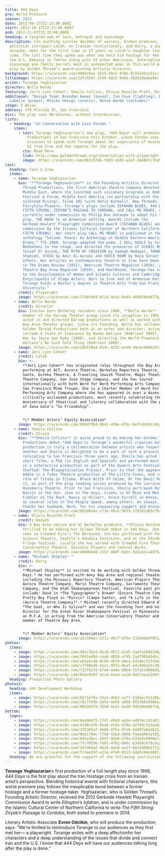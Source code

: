 ```yaml
---
title: 444 Days
pre: World Premiere
season: 2013
date: 2013-09-17T22:15:00.000Z
start: 2013-10-17T22:15:00.000Z
end: 2013-11-03T22:15:00.000Z
heading: A tangled web of love, betrayal and espionage
description: Can anything survive decades of secrecy, broken promises, and
  political intrigue? Laleh, an Iranian revolutionary, and Harry, a diplomatic
  attaché, meet for the first time in 25 years as Laleh’s daughter lies in a
  coma. The last time they spoke was when she held him hostage for 444 days at
  the U.S. Embassy in Tehran along with 52 other Americans. International
  espionage and family secrets mesh in unexpected ways in this world premiere
  play by Golden Thread’s award-winning Artistic Director.
background: https://ucarecdn.com/498dc0a1-1615-49c5-9f86-9c551451c51c/-/crop/1957x1108/0,0/-/preview/
titleimage: https://ucarecdn.com/23fc97b7-3769-4925-9d46-202019de0a94/
writer: Torange Yeghiazarian
director: Bella Warda
featuring: Jerri Lynn Cohen*, Sheila Collins, Olivia Rosaldo-Pratt, Michael Shipley*
additional: "Design Team: Brendan Aanes (sound), Jim Cave (lighting), Devon
  Labelle (props), Mikiko Uesugi (scenic), Ninva Warda (costumes)"
stage: Z Below
address: 470 Florida St, San Francisco
misc: The play runs 90-minutes, without intermission.
lists:
  - heading: "In Conversation with Lain Forman "
    items:
      - text: Torange Yeghiazarian’s new play, *444 Days* will premiere at Golden Thread
          Productions in San Francisco this October. Laine Forman uses the
          occasion to speak with Torange about her experience of moving to the
          US from Iran and the impetus for the play.
        cta: Read More
        link: http://www.goldenthread.org/conversation-with-playwright-torange-yeghiazarian/
        image: https://ucarecdn.com/db3c5f46-fb03-4105-a2ef-d44887c15d9f/
cast:
  heading: Cast & Crew
  items:
    - name: Torange Yeghiazarian
      bio: "**Torange Yeghiazarian** is the Founding Artistic Director of Golden
        Thread Productions, the first American theatre company devoted to the
        Middle East, where she launched such visionary programs as ReOrient
        Festival & Forum, Middle East America (in partnership with the Lark and
        Silkroad Rising), Islam 101 (with Hafiz Karmali), New Threads, and the
        Fairytale Players. Torange’s plays include ISFAHAN BLUES, 444 DAYS, THE
        FIFTH STRING: ZIRYAB’S PASSAGE TO CORDOBA, and CALL ME MEHDI. She is
        currently under commission by Philip Kan Gotanda to adapt his seminal
        play, THE WASH to an Armenian setting. Awards include the
        Gerbode-Hewlett Playwright Commission Award (ISFAHAN BLUES) and a
        commission by the Islamic Cultural Center of Northern California (THE
        FIFTH STRING). Her short play CALL ME MEHDI is published in the
        anthology “Salaam. Peace: An Anthology of Middle Eastern-American
        Drama,” TCG 2009. Torange adapted the poem, I SELL SOULS by Simin
        Behbehani to the stage, and directed the premieres of SCENIC ROUTES by
        Yussef El Guindi, THE MYTH OF CREATION by Sadegh Hedayat, TAMAM by Betty
        Shamieh, STUCK by Amir Al-Azraki and VOICE ROOM by Reza Soroor, amongst
        others. Her articles on contemporary theatre in Iran have been published
        in The Drama Review (2012), American Theatre Magazine (2010), and
        Theatre Bay Area Magazine (2010), and HowlRound. Torange has contributed
        to the Encyclopedia of Women and Islamic Cultures and Cambridge World
        Encyclopedia of Stage Actors. Born in Iran and of Armenian heritage,
        Torange holds a Master’s degree in Theatre Arts from San Francisco State
        University."
      credit: Playwright
      image: https://ucarecdn.com/7fa0f4e9-b72a-4ea3-9e44-469bf0edb77b/
    - name: Bella Warda
      credit: Director
      bio: Iranian born Berkeley resident since 1980, **Bella Warda** is a founding
        member of the Darvag Theater group since its inception in 1985. She has
        acted in and directed Darvag productions as well as worked with other
        Bay Area theater groups. Since its founding, Bella has collaborated with
        Golden Thread Productions both as an actor and director; acting credits
        include A State of Innocence by Naomi Wallace (ReOrient 2005), A Girl’s
        War by Joyce Van Dyke (2008), and directing the World Premiere of Naomi
        Wallace’s No Such Cold Thing (ReOrient 2009).
      image: https://ucarecdn.com/2d65f8a4-824c-4332-bee9-a9cbcb8d614f/
    - name: Jeri Lynn Cohen*
      credit: Laleh
      bio: >-
        **Jeri Lynn Cohen** has originated roles throughout the Bay Area –
        performing at ACT, Aurora Theatre, Berkeley Repertory Theatre, Campo
        Santo, Eureka Theatre, A Traveling Jewish Theatre, Magic Theatre, Marin
        Theatre Company, San Jose Stage Company, and she has toured
        internationally with both Word for Word Performing Arts Company and The
        San Francisco Mime Troupe. She is a Charter Member of Word For Word
        Performing Arts Company where she has appeared in over a dozen of their
        critically acclaimed productions, most recently celebrating their 20th
        Anniversary of theatrical and literary collaboration with the premiere
        of Zona Gale’s “In Friendship”.


        *\* Member Actors’ Equity Association*
      image: https://ucarecdn.com/958d79b4-0641-4f0e-8fbc-6e7cdb9dccd4/
    - name: Sheila Collins
      credit: Olivia
      bio: "**Sheila Collins** is quite proud to be making her Golden Thread
        Productions debut.*444 Days*is Torange’s wonderful creation but this
        production is truly a collaboration between artists who respect one
        another and Sheila is delighted to be a part of such a process. Since
        relocating to San Francisco three years ago, Sheila has acted in several
        short films, a PSA (in English and Spanish) and performed most recently
        in a interactive production as part of the Queers Arts Festival in
        Shafted: The Blaqxploitation Project. Prior to that she appeared as
        Addie in a Tides Theatre production of The Little Foxes, and read the
        role of Tituba in Tituba, Black Witch of Salem, Or the Devil Made Me Do
        it, as part of the play reading series produced by the Lorraine
        Hansberry Theatre. Prior to San Francisco, Sheila portrayed Ruth in A
        Raisin in the Sun, Joan in The Guys, Crooks in Of Mice and Men, Yenta in
        Fiddler on the Roof, Nancy in Oliver!, Grace Farrell in Annie, as well
        as several roles in The People Speak, among others. As always, Sheila
        thanks her husband, Mark, for his unwavering support and encouragement."
      image: https://ucarecdn.com/8b280a4c-c73a-40cb-9b33-378182a69c78/
    - name: Olivia Rosaldo-Pratt
      credit: Hadyeh
      bio: A Bay Area native and UC Berkeley graduate, **Olivia Rosaldo-Pratt** is
        thrilled to be making her Golden Thread debut in 444 Days. She was last
        seen in Crowded Fire’s The Bereaved. She has performed with Portland’s
        Sojourn Theatre, Seattle’s Mandala Institute, and at the Edinburgh
        Fringe Festival. Locally she has worked with Crowded Fire Theater, New
        Conservatory Theatre, Quixotic Players and Central Works.
      image: https://ucarecdn.com/d080bbdd-2157-480f-9a5c-932aa5ca4d75/
    - name: "Michael Shipley* "
      credit: Harry
      bio: >-
        **Michael Shipley** is excited to be working with Golden Thread on *444
        Days.* He has performed with many Bay Area and regional theaters
        including the Missouri Repertory Theatre, American Players Theatre,
        Aurora Theatre Company, Marin Theatre Company, Sacramento Theatre
        Company, and the Utah Shakespearean Festival. Favorite past productions
        include: Dave in *The Typographer’s Dream* (Encore Theatre Company),
        Pretty Boy Floyd in *Purvis* (Campo Santo), and *A Life in the Theatre*
        (Aurora Theatre Company)*.* Michael recently directed Edward Albee’s
        *The Goat, or Who Is Syliva?* and was the founding Text and Voice
        Director for the Great River Shakespeare Festival in Minnesota. He holds
        an M.F.A. in acting from the American Conservatory Theater and is a
        member of Theatre Bay Area.


        *\* Member Actors’ Equity Association*
      image: https://ucarecdn.com/a2c59abc-5111-45c7-bf6e-f32e66b0f031/
photos:
  items:
    - image: https://ucarecdn.com/d01c32e4-0ec0-4571-b1e5-2ad7a2608198/
    - image: https://ucarecdn.com/f041edb6-cea8-4020-af95-2a4f995d8ebc/
    - image: https://ucarecdn.com/ab1e41d8-8c9b-4bf9-b0ea-8319ec52f439/
    - image: https://ucarecdn.com/c27b8ed5-5ecc-48fa-9eaf-e4c40da25c30/
    - image: https://ucarecdn.com/715f837d-8f44-4a9e-80b4-15f1619068d5/
    - image: https://ucarecdn.com/054c9c0f-a1c4-41ed-a120-042feea1249f/
  heading: Production Photo Gallery
photos2:
  heading: 444 Development Workshop
  items:
    - image: https://ucarecdn.com/0571e79a-33a2-4663-a177-516becfe120b/
    - image: https://ucarecdn.com/78c7f43b-de5a-4d26-a008-05136816006a/
    - image: https://ucarecdn.com/90526579-359d-4cd1-bed0-9d520ed9671b/
bottom:
  logos:
    - image: https://ucarecdn.com/8ea9def5-17d7-49e9-ae5e-ed976c141a0f/
    - image: https://ucarecdn.com/47d0ce76-6ee6-4c0a-870a-427ddc51a2a8/
    - image: https://ucarecdn.com/3353d5a7-4b06-475a-87eb-4a997a8adb12/
    - image: https://ucarecdn.com/0b61704c-ffb8-41bd-9960-f1eed063af85/
    - image: https://ucarecdn.com/b91a38cc-35df-4de0-bf8a-63168e9906e7/
    - image: https://ucarecdn.com/7fc78596-fb62-4762-949c-b3459cb78c0a/
    - image: https://ucarecdn.com/167d6da2-9b18-4ae9-aa1f-0ed1408b1f12/
    - image: https://ucarecdn.com/fc3ee29f-e21e-4fe6-b523-6de5c66e008f/
  heading: We are grateful for the support of the following institutions
---
```

**Torange Yeghiazarian**’s first production of a full-length play since 1998, *444 Days* is the first play about the Iran Hostage crisis from an Iranian artist’s perspective. Blending historical events with fictional characters, this world premiere play follows the inexplicable bond between a former hostage and a former hostage-taker. Yeghiazarian, who is Golden Thread’s Founding Artistic Director, received the 2012 Gerbode-Hewlett Playwright Commission Award to write *Ellington’s Isfahan*, and is under commission by the Islamic Cultural Center of Northern California to write *The Fifth String: Ziryab’s Passage to Cordoba*, both slated to premiere in 2014.

Literary Artistic Associate **Evren Odcikin**, who will produce the production, says: “We’re thrilled to reintroduce Torange to our audiences as they first met her— a playwright. Torange writes with a deep affectionfor her characters and a deep understanding of the issues that divide and connect Iran and the U.S. I know that *444 Days* will have our audiences talking long after the play is done.”